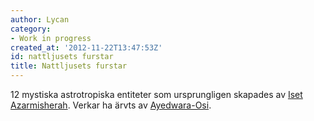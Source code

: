 ```yaml
---
author: Lycan
category:
- Work in progress
created_at: '2012-11-22T13:47:53Z'
id: nattljusets furstar
title: Nattljusets furstar
---
```

12 mystiska astrotropiska entiteter som ursprungligen skapades av [Iset Azarmisherah]. Verkar ha ärvts av [Ayedwara-Osi].

  [Iset Azarmisherah]: Iset_Azarmisherah
  [Ayedwara-Osi]: Ayedwara-Osi